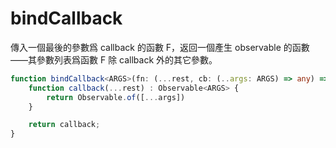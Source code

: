 # bindCallback

傳入一個最後的參數爲 callback 的函數 F，返回一個產生 observable 的函數——其參數列表爲函數 F 除 callback 外的其它參數。

```ts
function bindCallback<ARGS>(fn: (...rest, cb: (..args: ARGS) => any) => any) {
	function callback(...rest) : Observable<ARGS> {
		return Observable.of([...args])
	}

	return callback;
}
```
